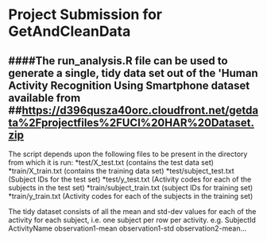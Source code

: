 Project Submission for GetAndCleanData
======================================
####The run_analysis.R file can be used to generate a single, tidy data set out of the 'Human Activity Recognition Using Smartphone dataset available from 
##https://d396qusza40orc.cloudfront.net/getdata%2Fprojectfiles%2FUCI%20HAR%20Dataset.zip 
---
The script depends upon the following files to be present in the directory from which it is run:
*test/X_test.txt (contains the test data set)
*train/X_train.txt (contains the training data set)
*test/subject_test.txt (Subject IDs for the test set)
*test/y_test.txt (Activity codes for each of the subjects in the test set)
*train/subject_train.txt (subject IDs for training set)
*train/y_train.txt (Activity codes for each of the subjects in the training set)

The tidy dataset consists of all the mean and std-dev values for each of the activity for each subject, i.e. one subject per row per activity.
e.g.
SubjectId ActivityName observation1-mean observation1-std observation2-mean...

